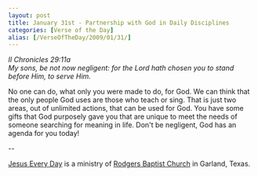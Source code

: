 ```yaml
---
layout: post
title: January 31st - Partnership with God in Daily Disciplines
categories: [Verse of the Day]
alias: [/VerseOfTheDay/2009/01/31/]
---
```


_II Chronicles 29:11a  
My sons, be not now negligent: for the Lord hath chosen you to stand
before Him, to serve Him._

No one can do, what only you were made to do, for God. We can think
that the only people God uses are those who teach or sing. That is
just two areas, out of unlimited actions, that can be used for God.
You have some gifts that God purposely gave you that are unique to
meet the needs of someone searching for meaning in life. Don't be
negligent, God has an agenda for you today!

 --

<a href=http://jesuseveryday.net>Jesus Every Day</a> is a ministry of <a href=http://rodgersbaptist.net>Rodgers Baptist Church</a> in Garland, Texas.
